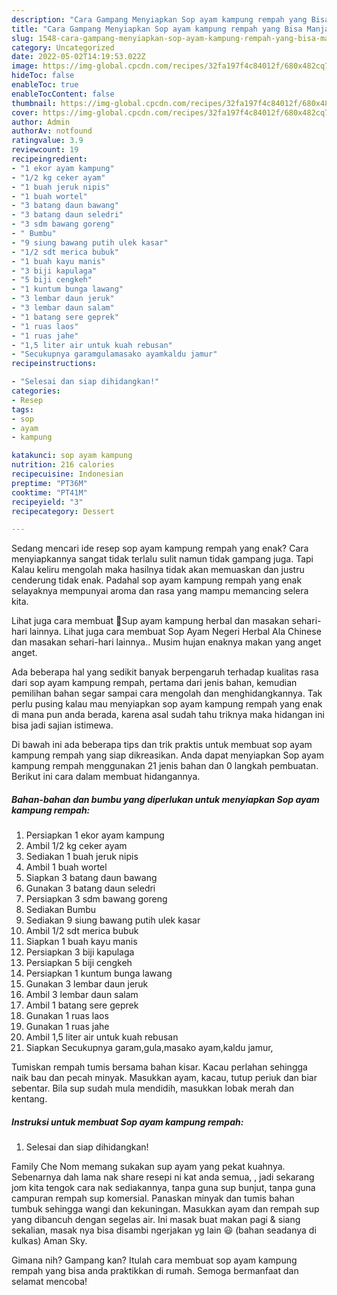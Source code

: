 ```yaml
---
description: "Cara Gampang Menyiapkan Sop ayam kampung rempah yang Bisa Manjain Lidah, Buat Buka Puasa Lezat Sekali"
title: "Cara Gampang Menyiapkan Sop ayam kampung rempah yang Bisa Manjain Lidah, Buat Buka Puasa Lezat Sekali"
slug: 1548-cara-gampang-menyiapkan-sop-ayam-kampung-rempah-yang-bisa-manjain-lidah-buat-buka-puasa-lezat-sekali
category: Uncategorized
date: 2022-05-02T14:19:53.022Z
image: https://img-global.cpcdn.com/recipes/32fa197f4c84012f/680x482cq70/sop-ayam-kampung-rempah-foto-resep-utama.jpg
hideToc: false
enableToc: true
enableTocContent: false
thumbnail: https://img-global.cpcdn.com/recipes/32fa197f4c84012f/680x482cq70/sop-ayam-kampung-rempah-foto-resep-utama.jpg
cover: https://img-global.cpcdn.com/recipes/32fa197f4c84012f/680x482cq70/sop-ayam-kampung-rempah-foto-resep-utama.jpg
author: Admin
authorAv: notfound
ratingvalue: 3.9
reviewcount: 19
recipeingredient:
- "1 ekor ayam kampung"
- "1/2 kg ceker ayam"
- "1 buah jeruk nipis"
- "1 buah wortel"
- "3 batang daun bawang"
- "3 batang daun seledri"
- "3 sdm bawang goreng"
- " Bumbu"
- "9 siung bawang putih ulek kasar"
- "1/2 sdt merica bubuk"
- "1 buah kayu manis"
- "3 biji kapulaga"
- "5 biji cengkeh"
- "1 kuntum bunga lawang"
- "3 lembar daun jeruk"
- "3 lembar daun salam"
- "1 batang sere geprek"
- "1 ruas laos"
- "1 ruas jahe"
- "1,5 liter air untuk kuah rebusan"
- "Secukupnya garamgulamasako ayamkaldu jamur"
recipeinstructions:

- "Selesai dan siap dihidangkan!"
categories:
- Resep
tags:
- sop
- ayam
- kampung

katakunci: sop ayam kampung 
nutrition: 216 calories
recipecuisine: Indonesian
preptime: "PT36M"
cooktime: "PT41M"
recipeyield: "3"
recipecategory: Dessert

---
```



Sedang mencari ide resep sop ayam kampung rempah yang enak? Cara menyiapkannya sangat tidak terlalu sulit namun tidak gampang juga. Tapi Kalau keliru mengolah maka hasilnya tidak akan memuaskan dan justru cenderung tidak enak. Padahal sop ayam kampung rempah yang enak selayaknya mempunyai aroma dan rasa yang mampu memancing selera kita.


Lihat juga cara membuat 🌷Sup ayam kampung herbal dan masakan sehari-hari lainnya. Lihat juga cara membuat Sop Ayam Negeri Herbal Ala Chinese dan masakan sehari-hari lainnya.. Musim hujan enaknya makan yang anget anget.

Ada beberapa hal yang sedikit banyak berpengaruh terhadap kualitas rasa dari sop ayam kampung rempah, pertama dari jenis bahan, kemudian pemilihan bahan segar sampai cara mengolah dan menghidangkannya. Tak perlu pusing kalau mau menyiapkan sop ayam kampung rempah yang enak di mana pun anda berada, karena asal sudah tahu triknya maka hidangan ini bisa jadi sajian istimewa.


Di bawah ini ada beberapa tips dan trik praktis untuk membuat sop ayam kampung rempah yang siap dikreasikan. Anda dapat menyiapkan Sop ayam kampung rempah menggunakan 21 jenis bahan dan 0 langkah pembuatan. Berikut ini cara dalam membuat hidangannya.

<!--inarticleads1-->

##### Bahan-bahan dan bumbu yang diperlukan untuk menyiapkan Sop ayam kampung rempah:

1. Persiapkan 1 ekor ayam kampung
1. Ambil 1/2 kg ceker ayam
1. Sediakan 1 buah jeruk nipis
1. Ambil 1 buah wortel
1. Siapkan 3 batang daun bawang
1. Gunakan 3 batang daun seledri
1. Persiapkan 3 sdm bawang goreng
1. Sediakan  Bumbu
1. Sediakan 9 siung bawang putih ulek kasar
1. Ambil 1/2 sdt merica bubuk
1. Siapkan 1 buah kayu manis
1. Persiapkan 3 biji kapulaga
1. Persiapkan 5 biji cengkeh
1. Persiapkan 1 kuntum bunga lawang
1. Gunakan 3 lembar daun jeruk
1. Ambil 3 lembar daun salam
1. Ambil 1 batang sere geprek
1. Gunakan 1 ruas laos
1. Gunakan 1 ruas jahe
1. Ambil 1,5 liter air untuk kuah rebusan
1. Siapkan Secukupnya garam,gula,masako ayam,kaldu jamur,


Tumiskan rempah tumis bersama bahan kisar. Kacau perlahan sehingga naik bau dan pecah minyak. Masukkan ayam, kacau, tutup periuk dan biar sebentar. Bila sup sudah mula mendidih, masukkan lobak merah dan kentang. 

<!--inarticleads2-->

##### Instruksi untuk membuat Sop ayam kampung rempah:


1. Selesai dan siap dihidangkan!

Family Che Nom memang sukakan sup ayam yang pekat kuahnya. Sebenarnya dah lama nak share resepi ni kat anda semua, , jadi sekarang jom kita tengok cara nak sediakannya, tanpa guna sup bunjut, tanpa guna campuran rempah sup komersial. Panaskan minyak dan tumis bahan tumbuk sehingga wangi dan kekuningan. Masukkan ayam dan rempah sup yang dibancuh dengan segelas air. Ini masak buat makan pagi &amp; siang sekalian, masak nya bisa disambi ngerjakan yg lain 😃 (bahan seadanya di kulkas) Aman Sky. 

Gimana nih? Gampang kan? Itulah cara membuat sop ayam kampung rempah yang bisa anda praktikkan di rumah. Semoga bermanfaat dan selamat mencoba!
